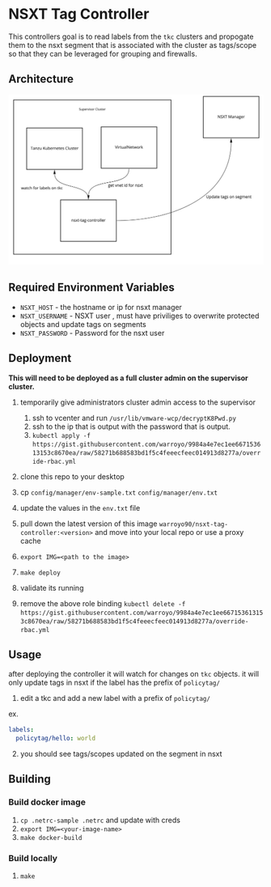 # NSXT Tag Controller

This controllers goal is to read labels from the `tkc` clusters and propogate them to the nsxt segment that is associated with the cluster as tags/scope so that they can be leveraged for grouping and firewalls.


## Architecture

 ![arch](/images/nsxt-tag-controller.jpg)


## Required Environment Variables

* `NSXT_HOST` - the hostname or ip for nsxt manager
* `NSXT_USERNAME` - NSXT user , must have priviliges to overwrite protected objects and update tags on segments
* `NSXT_PASSWORD` - Password for the nsxt user

## Deployment

**This will need to be deployed as a full cluster admin on the supervisor cluster.** 

1. temporarily give administrators cluster admin access to the supervisor
   1. ssh to vcenter and run `/usr/lib/vmware-wcp/decryptK8Pwd.py` 
   2. ssh to the ip that is output with the password that is output.
   3. `kubectl apply -f https://gist.githubusercontent.com/warroyo/9984a4e7ec1ee667153613153c8670ea/raw/58271b688583bd1f5c4feeecfeec014913d8277a/override-rbac.yml`

2. clone this repo to your desktop
3. cp `config/manager/env-sample.txt` `config/manager/env.txt`
4. update the values in the `env.txt` file
5. pull down the latest version of this image `warroyo90/nsxt-tag-controller:<version>` and move into your local repo or use a proxy cache
6. `export IMG=<path to the image>`
7. `make deploy`
8. validate its running
9. remove the above role binding `kubectl delete -f https://gist.githubusercontent.com/warroyo/9984a4e7ec1ee667153613153c8670ea/raw/58271b688583bd1f5c4feeecfeec014913d8277a/override-rbac.yml`


## Usage

after deploying the controller  it will watch for changes on `tkc` objects. it will only update tags in nsxt if the label has the prefix of `policytag/`

1. edit a tkc and add a new label with a prefix of `policytag/`

ex.
```yaml
labels:
  policytag/hello: world
```

2. you should see tags/scopes updated on the segment in nsxt

## Building

### Build docker image

1. `cp .netrc-sample .netrc` and update with creds
2. `export IMG=<your-image-name>`
3. `make docker-build`


### Build locally

1. `make`


